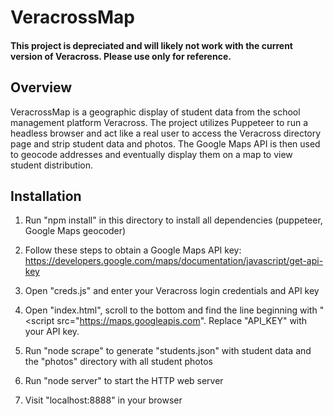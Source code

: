 # VeracrossMap

#### This project is depreciated and will likely not work with the current version of Veracross. Please use only for reference.

## Overview

VeracrossMap is a geographic display of student data from the school management platform Veracross. The project utilizes Puppeteer to run a headless browser and act like a real user to access the Veracross directory page and strip student data and photos. The Google Maps API is then used to geocode addresses and eventually display them on a map to view student distribution.

## Installation

1. Run "npm install" in this directory to install all dependencies (puppeteer, Google Maps geocoder)

2. Follow these steps to obtain a Google Maps API key: https://developers.google.com/maps/documentation/javascript/get-api-key

3. Open "creds.js" and enter your Veracross login credentials and API key

4. Open "index.html", scroll to the bottom and find the line beginning with "<script src="https://maps.googleapis.com". Replace "API_KEY" with your API key.

5. Run "node scrape" to generate "students.json" with student data and the "photos" directory with all student photos

6. Run "node server" to start the HTTP web server

7. Visit "localhost:8888" in your browser
